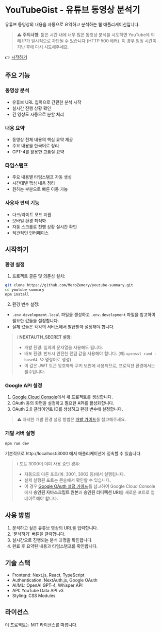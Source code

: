 # YouTubeGist - 유튜브 동영상 분석기

유튜브 동영상의 내용을 자동으로 요약하고 분석하는 웹 애플리케이션입니다.

> ⚠️ **주의사항**: 짧은 시간 내에 너무 많은 동영상 분석을 시도하면 YouTube에 의해 IP가 일시적으로 차단될 수 있습니다 (HTTP 500 에러). 이 경우 일정 시간이 지난 후에 다시 시도해주세요.

👉 [시작하기](#시작하기)

## 주요 기능

### 동영상 분석
- 유튜브 URL 입력으로 간편한 분석 시작
- 실시간 진행 상황 확인
- 긴 영상도 자동으로 분할 처리

### 내용 요약
- 동영상 전체 내용의 핵심 요약 제공
- 주요 내용을 한국어로 정리
- GPT-4를 활용한 고품질 요약

### 타임스탬프
- 주요 내용별 타임스탬프 자동 생성
- 시간대별 핵심 내용 정리
- 원하는 부분으로 빠른 이동 가능

### 사용자 편의 기능
- 다크/라이트 모드 지원
- 모바일 환경 최적화
- 자동 스크롤로 진행 상황 실시간 확인
- 직관적인 인터페이스

## 시작하기

### 환경 설정

1. 프로젝트 클론 및 의존성 설치:
```bash
git clone https://github.com/MeroZemory/youtube-summary.git
cd youtube-summary
npm install
```

2. 환경 변수 설정:
- `.env.development.local` 파일을 생성하고 `.env.development` 파일을 참고하여 필요한 값들을 설정합니다.
- 실제 값들은 각각의 서비스에서 발급받아 설정해야 합니다.

> ℹ️ **NEXTAUTH_SECRET 설정**:
> - 개발 환경: 임의의 문자열을 사용해도 됩니다.
> - 배포 환경: 반드시 안전한 랜덤 값을 사용해야 합니다. (예: `openssl rand -base64 32` 명령어로 생성)
> - 이 값은 JWT 토큰 암호화와 쿠키 보안에 사용되므로, 프로덕션 환경에서는 필수입니다.

### Google API 설정

1. [Google Cloud Console](https://console.cloud.google.com/)에서 새 프로젝트를 생성합니다.
2. OAuth 동의 화면을 설정하고 필요한 API를 활성화합니다.
3. OAuth 2.0 클라이언트 ID를 생성하고 환경 변수에 설정합니다.

> ⚠️ 자세한 개발 환경 설정 방법은 [개발 가이드](docs/development.md)를 참고해주세요.

### 개발 서버 실행

```bash
npm run dev
```

기본적으로 http://localhost:3000 에서 애플리케이션에 접속할 수 있습니다.

> ℹ️ 포트 3000이 이미 사용 중인 경우:
> - 자동으로 다른 포트(예: 3001, 3002 등)에서 실행됩니다.
> - 실제 실행된 포트는 콘솔에서 확인할 수 있습니다.
> - 이 경우 [Google OAuth 설정 가이드](docs/google-oauth-setup.md)를 참고하여 Google Cloud Console에서 **승인된 자바스크립트 원본**과 **승인된 리디렉션 URI**를 새로운 포트로 업데이트해야 합니다.

## 사용 방법

1. 분석하고 싶은 유튜브 영상의 URL을 입력합니다.
2. '분석하기' 버튼을 클릭합니다.
3. 실시간으로 진행되는 분석 과정을 확인합니다.
4. 완료 후 요약된 내용과 타임스탬프를 확인합니다.

## 기술 스택

- Frontend: Next.js, React, TypeScript
- Authentication: NextAuth.js, Google OAuth
- AI/ML: OpenAI GPT-4, Whisper API
- API: YouTube Data API v3
- Styling: CSS Modules

## 라이선스

이 프로젝트는 MIT 라이선스를 따릅니다.
